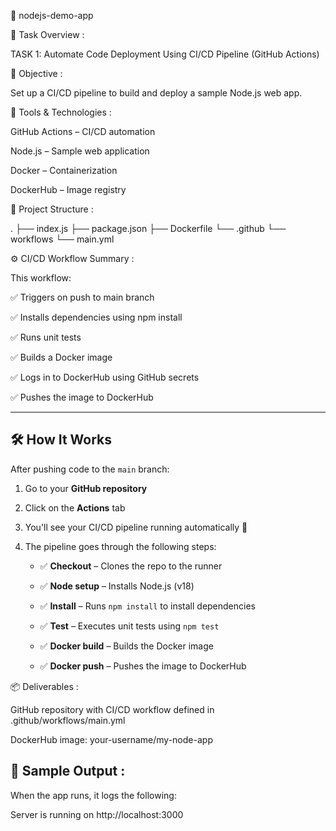 🚀 nodejs-demo-app

📌 Task Overview :

TASK 1: Automate Code Deployment Using CI/CD Pipeline (GitHub Actions)

🎯 Objective :

Set up a CI/CD pipeline to build and deploy a sample Node.js web app.

🧰 Tools & Technologies :

GitHub Actions – CI/CD automation

Node.js – Sample web application

Docker – Containerization

DockerHub – Image registry

📁 Project Structure :

.
├── index.js
├── package.json
├── Dockerfile
└── .github
    └── workflows
        └── main.yml

⚙️ CI/CD Workflow Summary :

This workflow:

✅ Triggers on push to main branch

✅ Installs dependencies using npm install

✅ Runs unit tests

✅ Builds a Docker image

✅ Logs in to DockerHub using GitHub secrets

✅ Pushes the image to DockerHub

---

## 🛠 How It Works

After pushing code to the `main` branch:

1. Go to your **GitHub repository**

2. Click on the **Actions** tab
 
3. You'll see your CI/CD pipeline running automatically 🎉
    
4. The pipeline goes through the following steps:
   
   - ✅ **Checkout** – Clones the repo to the runner
     
   - ✅ **Node setup** – Installs Node.js (v18)
     
   - ✅ **Install** – Runs `npm install` to install dependencies
   
   - ✅ **Test** – Executes unit tests using `npm test`
     
   - ✅ **Docker build** – Builds the Docker image
     
   - ✅ **Docker push** – Pushes the image to DockerHub  


📦 Deliverables :

GitHub repository with CI/CD workflow defined in .github/workflows/main.yml

DockerHub image: your-username/my-node-app

## 🧪 Sample Output :

When the app runs, it logs the following:

Server is running on http://localhost:3000
